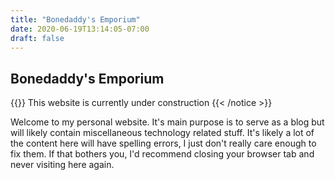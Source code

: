 ```yaml
---
title: "Bonedaddy's Emporium"
date: 2020-06-19T13:14:05-07:00
draft: false
---
```


## Bonedaddy's Emporium

{{<notice warning>}}
This website is currently under construction
{{< /notice >}}

Welcome to my personal website. It's main purpose is to serve as a blog but will likely contain miscellaneous technology related stuff. It's likely a lot of the content here will have spelling errors, I just don't really care enough to fix them. If that bothers you, I'd recommend closing your browser tab and never visiting here again.
